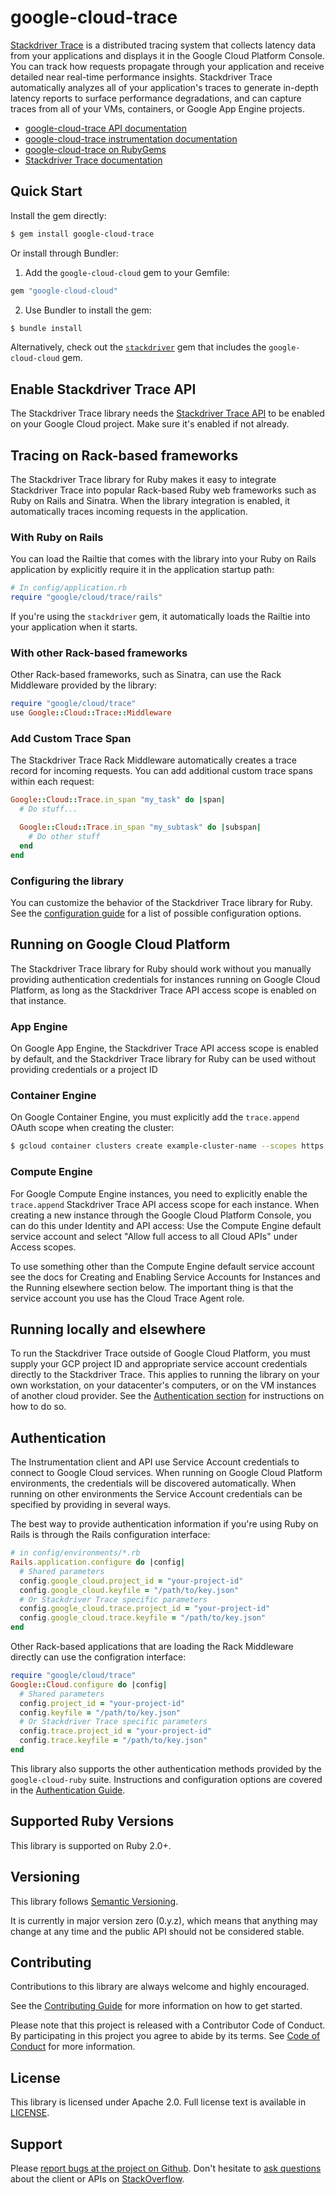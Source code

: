 # google-cloud-trace

[Stackdriver Trace](https://cloud.google.com/trace/) is a distributed tracing 
system that collects latency data from your applications and displays it in the 
Google Cloud Platform Console. You can track how requests propagate through your
application and receive detailed near real-time performance insights. 
Stackdriver Trace automatically analyzes all of your application's traces to 
generate in-depth latency reports to surface performance degradations, and can 
capture traces from all of your VMs, containers, or Google App Engine projects.

- [google-cloud-trace API documentation](http://googlecloudplatform.github.io/google-cloud-ruby/#/docs/google-cloud-trace/latest)
- [google-cloud-trace instrumentation documentation](https://googlecloudplatform.github.io/google-cloud-ruby/#/docs/google-cloud-trace/guides/instrumentation)
- [google-cloud-trace on RubyGems](https://rubygems.org/gems/google-cloud-trace)
- [Stackdriver Trace documentation](https://cloud.google.com/trace/docs/)

## Quick Start

Install the gem directly:

```sh
$ gem install google-cloud-trace
```

Or install through Bundler:

1. Add the `google-cloud-cloud` gem to your Gemfile:

```ruby
gem "google-cloud-cloud"
```

2. Use Bundler to install the gem:

```sh
$ bundle install
```

Alternatively, check out the [`stackdriver`](../stackdriver) gem that includes 
the `google-cloud-cloud` gem.

## Enable Stackdriver Trace API

The Stackdriver Trace library needs the [Stackdriver Trace 
API](https://console.cloud.google.com/apis/library/cloudtrace.googleapis.com) 
to be enabled on your Google Cloud project. Make sure it's enabled if not 
already.

## Tracing on Rack-based frameworks

The Stackdriver Trace library for Ruby makes it easy to integrate Stackdriver 
Trace into popular Rack-based Ruby web frameworks such as Ruby on Rails and 
Sinatra. When the library integration is enabled, it automatically traces 
incoming requests in the application.

### With Ruby on Rails

You can load the Railtie that comes with the library into your Ruby 
on Rails application by explicitly require it in the application startup path:

```ruby
# In config/application.rb
require "google/cloud/trace/rails"
```

If you're using the `stackdriver` gem, it automatically loads the Railtie into 
your application when it starts.

### With other Rack-based frameworks

Other Rack-based frameworks, such as Sinatra, can use the Rack Middleware 
provided by the library:

```ruby
require "google/cloud/trace"
use Google::Cloud::Trace::Middleware
```

### Add Custom Trace Span

The Stackdriver Trace Rack Middleware automatically creates a trace record for
incoming requests. You can add additional custom trace spans within each 
request:

```ruby
Google::Cloud::Trace.in_span "my_task" do |span|
  # Do stuff...

  Google::Cloud::Trace.in_span "my_subtask" do |subspan|
    # Do other stuff
  end
end
```

### Configuring the library

You can customize the behavior of the Stackdriver Trace library for Ruby. See 
the [configuration guide](../stackdriver/configuration.md) for a list of 
possible configuration options.

## Running on Google Cloud Platform

The Stackdriver Trace library for Ruby should work without you manually 
providing authentication credentials for instances running on Google Cloud 
Platform, as long as the Stackdriver Trace API access scope is enabled on that 
instance.

### App Engine

On Google App Engine, the Stackdriver Trace API access scope is enabled by 
default, and the Stackdriver Trace library for Ruby can be used without 
providing credentials or a project ID

### Container Engine

On Google Container Engine, you must explicitly add the `trace.append` OAuth 
scope when creating the cluster:

```sh
$ gcloud container clusters create example-cluster-name --scopes https://www.googleapis.com/auth/trace.append
```

### Compute Engine

For Google Compute Engine instances, you need to explicitly enable the 
`trace.append` Stackdriver Trace API access scope for each instance. When 
creating a new instance through the Google Cloud Platform Console, you can do 
this under Identity and API access: Use the Compute Engine default service 
account and select "Allow full access to all Cloud APIs" under Access scopes.

To use something other than the Compute Engine default service account see the 
docs for Creating and Enabling Service Accounts for Instances and the Running 
elsewhere section below. The important thing is that the service account you use
has the Cloud Trace Agent role.

## Running locally and elsewhere

To run the Stackdriver Trace outside of Google Cloud Platform, you must supply 
your GCP project ID and appropriate service account credentials directly to the
Stackdriver Trace. This applies to running the library on your own workstation, 
on your datacenter's computers, or on the VM instances of another cloud 
provider. See the [Authentication section](#authentication) for instructions on 
how to do so.

## Authentication

The Instrumentation client and API use Service Account credentials to connect 
to Google Cloud services. When running on Google Cloud Platform environments, 
the credentials will be discovered automatically. When running on other 
environments the Service Account credentials can be specified by providing in 
several ways.

The best way to provide authentication information if you're using Ruby on Rails
is through the Rails configuration interface:

```ruby
# in config/environments/*.rb
Rails.application.configure do |config|
  # Shared parameters
  config.google_cloud.project_id = "your-project-id"
  config.google_cloud.keyfile = "/path/to/key.json"
  # Or Stackdriver Trace specific parameters
  config.google_cloud.trace.project_id = "your-project-id"
  config.google_cloud.trace.keyfile = "/path/to/key.json"
end
```

Other Rack-based applications that are loading the Rack Middleware directly can use
the configration interface:
 
```ruby
require "google/cloud/trace"
Google::Cloud.configure do |config|
  # Shared parameters
  config.project_id = "your-project-id"
  config.keyfile = "/path/to/key.json"
  # Or Stackdriver Trace specific parameters
  config.trace.project_id = "your-project-id"
  config.trace.keyfile = "/path/to/key.json"
end
```

This library also supports the other authentication methods provided by the 
`google-cloud-ruby` suite. Instructions and configuration options are covered 
in the [Authentication Guide](https://googlecloudplatform.github.io/google-cloud-ruby/#/docs/google-cloud-trace/guides/authentication).

## Supported Ruby Versions

This library is supported on Ruby 2.0+.

## Versioning

This library follows [Semantic Versioning](http://semver.org/).

It is currently in major version zero (0.y.z), which means that anything may 
change at any time and the public API should not be considered stable.

## Contributing

Contributions to this library are always welcome and highly encouraged.

See the 
[Contributing Guide](https://googlecloudplatform.github.io/google-cloud-ruby/#/docs/guides/contributing) 
for more information on how to get started.

Please note that this project is released with a Contributor Code of Conduct. By
participating in this project you agree to abide by its terms. See 
[Code of Conduct](../CODE_OF_CONDUCT.md) for more information.

## License

This library is licensed under Apache 2.0. Full license text is available in
 [LICENSE](LICENSE).

## Support

Please 
[report bugs at the project on Github](https://github.com/GoogleCloudPlatform/google-cloud-ruby/issues).
Don't hesitate to 
[ask questions](http://stackoverflow.com/questions/tagged/google-cloud-platform+ruby) 
about the client or APIs on [StackOverflow](http://stackoverflow.com).
